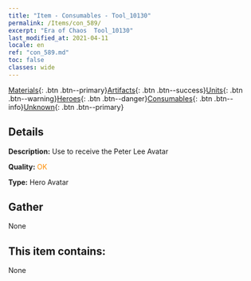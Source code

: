```yaml
---
title: "Item - Consumables - Tool_10130"
permalink: /Items/con_589/
excerpt: "Era of Chaos  Tool_10130"
last_modified_at: 2021-04-11
locale: en
ref: "con_589.md"
toc: false
classes: wide
---
```

 [Materials](/Items/){: .btn .btn--primary}[Artifacts](/Items/Artifacts/){: .btn .btn--success}[Units](/Items/Units/){: .btn .btn--warning}[Heroes](/Items/Heroes/){: .btn .btn--danger}[Consumables](/Items/Consumables/){: .btn .btn--info}[Unknown](/Items/Unknown/){: .btn .btn--primary}

## Details
 **Description:** Use to receive the Peter Lee Avatar

 **Quality:** <span style="color: #FF8C00">OK</span>

 **Type:** Hero Avatar

## Gather

  None

## This item contains:

  None

